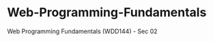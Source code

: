 Web-Programming-Fundamentals
============================

Web Programming Fundamentals (WDD144) - Sec 02

